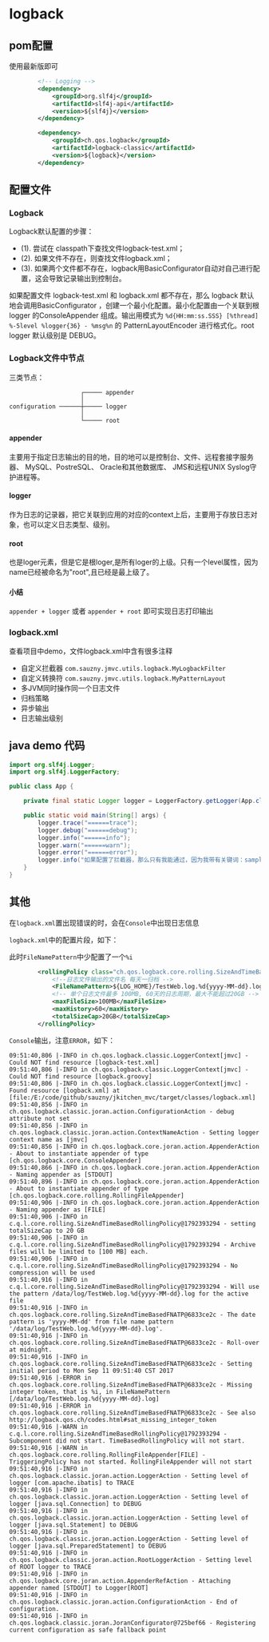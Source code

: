 # logback

## pom配置

使用最新版即可

``` xml
		<!-- Logging -->
		<dependency>
		    <groupId>org.slf4j</groupId>
		    <artifactId>slf4j-api</artifactId>
			<version>${slf4j}</version>
		</dependency>

		<dependency>
			<groupId>ch.qos.logback</groupId>
			<artifactId>logback-classic</artifactId>
			<version>${logback}</version>
		</dependency>
```

## 配置文件

### Logback

Logback默认配置的步骤：

- (1). 尝试在 classpath下查找文件logback-test.xml；
- (2). 如果文件不存在，则查找文件logback.xml；
- (3). 如果两个文件都不存在，logback用BasicConfigurator自动对自己进行配置，这会导致记录输出到控制台。

如果配置文件 logback-test.xml 和 logback.xml 都不存在，那么 logback 默认地会调用BasicConfigurator ，创建一个最小化配置。最小化配置由一个关联到根 logger 的ConsoleAppender 组成。输出用模式为 `%d{HH:mm:ss.SSS} [%thread] %-5level %logger{36} - %msg%n` 的 PatternLayoutEncoder 进行格式化。root logger 默认级别是 DEBUG。

### Logback文件中节点

三类节点：

```
                    ┌───── appender
                    │
configuration ──────┼───── logger
                    │
                    └───── root
```

#### appender

主要用于指定日志输出的目的地，目的地可以是控制台、文件、远程套接字服务器、 MySQL、PostreSQL、 Oracle和其他数据库、 JMS和远程UNIX Syslog守护进程等。

#### logger

作为日志的记录器，把它关联到应用的对应的context上后，主要用于存放日志对象，也可以定义日志类型、级别。

#### root

也是loger元素，但是它是根loger,是所有loger的上级。只有一个level属性，因为name已经被命名为"root",且已经是最上级了。

#### 小结

`appender + logger` 或者 `appender + root` 即可实现日志打印输出

### logback.xml

查看项目中demo，文件logback.xml中含有很多注释

- 自定义拦截器 `com.sauzny.jmvc.utils.logback.MyLogbackFilter`
- 自定义转换符 `com.sauzny.jmvc.utils.logback.MyPatternLayout`
- 多JVM同时操作同一个日志文件
- 归档策略
- 异步输出
- 日志输出级别

## java demo 代码

``` java
import org.slf4j.Logger;
import org.slf4j.LoggerFactory;

public class App {

    private final static Logger logger = LoggerFactory.getLogger(App.class);

    public static void main(String[] args) {
        logger.trace("======trace");
        logger.debug("======debug");
        logger.info("======info");
        logger.warn("======warn");
        logger.error("======error");
        logger.info("如果配置了拦截器，那么只有我能通过，因为我带有关键词：sample");  
    }
}
```

## 其他

在`logback.xml`置出现错误的时，会在`Console`中出现日志信息

`logback.xml`中的配置片段，如下：

此时`FileNamePattern`中少配置了一个`%i`

``` xml
		<rollingPolicy class="ch.qos.logback.core.rolling.SizeAndTimeBasedRollingPolicy">
			<!--日志文件输出的文件名 每天一归档 -->
			<FileNamePattern>${LOG_HOME}/TestWeb.log.%d{yyyy-MM-dd}.log</FileNamePattern>
			<!-- 单个日志文件最多 100MB, 60天的日志周期，最大不能超过20GB -->
			<maxFileSize>100MB</maxFileSize>
			<maxHistory>60</maxHistory>
			<totalSizeCap>20GB</totalSizeCap>
		</rollingPolicy>
```

`Console`输出，注意`ERROR`，如下：

``` log
09:51:40,806 |-INFO in ch.qos.logback.classic.LoggerContext[jmvc] - Could NOT find resource [logback-test.xml]
09:51:40,806 |-INFO in ch.qos.logback.classic.LoggerContext[jmvc] - Could NOT find resource [logback.groovy]
09:51:40,806 |-INFO in ch.qos.logback.classic.LoggerContext[jmvc] - Found resource [logback.xml] at [file:/E:/code/github/sauzny/jkitchen_mvc/target/classes/logback.xml]
09:51:40,856 |-INFO in ch.qos.logback.classic.joran.action.ConfigurationAction - debug attribute not set
09:51:40,856 |-INFO in ch.qos.logback.classic.joran.action.ContextNameAction - Setting logger context name as [jmvc]
09:51:40,856 |-INFO in ch.qos.logback.core.joran.action.AppenderAction - About to instantiate appender of type [ch.qos.logback.core.ConsoleAppender]
09:51:40,866 |-INFO in ch.qos.logback.core.joran.action.AppenderAction - Naming appender as [STDOUT]
09:51:40,896 |-INFO in ch.qos.logback.core.joran.action.AppenderAction - About to instantiate appender of type [ch.qos.logback.core.rolling.RollingFileAppender]
09:51:40,906 |-INFO in ch.qos.logback.core.joran.action.AppenderAction - Naming appender as [FILE]
09:51:40,906 |-INFO in c.q.l.core.rolling.SizeAndTimeBasedRollingPolicy@1792393294 - setting totalSizeCap to 20 GB
09:51:40,906 |-INFO in c.q.l.core.rolling.SizeAndTimeBasedRollingPolicy@1792393294 - Archive files will be limited to [100 MB] each.
09:51:40,906 |-INFO in c.q.l.core.rolling.SizeAndTimeBasedRollingPolicy@1792393294 - No compression will be used
09:51:40,916 |-INFO in c.q.l.core.rolling.SizeAndTimeBasedRollingPolicy@1792393294 - Will use the pattern /data/log/TestWeb.log.%d{yyyy-MM-dd}.log for the active file
09:51:40,916 |-INFO in ch.qos.logback.core.rolling.SizeAndTimeBasedFNATP@6833ce2c - The date pattern is 'yyyy-MM-dd' from file name pattern '/data/log/TestWeb.log.%d{yyyy-MM-dd}.log'.
09:51:40,916 |-INFO in ch.qos.logback.core.rolling.SizeAndTimeBasedFNATP@6833ce2c - Roll-over at midnight.
09:51:40,916 |-INFO in ch.qos.logback.core.rolling.SizeAndTimeBasedFNATP@6833ce2c - Setting initial period to Mon Sep 11 09:51:40 CST 2017
09:51:40,916 |-ERROR in ch.qos.logback.core.rolling.SizeAndTimeBasedFNATP@6833ce2c - Missing integer token, that is %i, in FileNamePattern [/data/log/TestWeb.log.%d{yyyy-MM-dd}.log]
09:51:40,916 |-ERROR in ch.qos.logback.core.rolling.SizeAndTimeBasedFNATP@6833ce2c - See also http://logback.qos.ch/codes.html#sat_missing_integer_token
09:51:40,916 |-WARN in c.q.l.core.rolling.SizeAndTimeBasedRollingPolicy@1792393294 - Subcomponent did not start. TimeBasedRollingPolicy will not start.
09:51:40,916 |-WARN in ch.qos.logback.core.rolling.RollingFileAppender[FILE] - TriggeringPolicy has not started. RollingFileAppender will not start
09:51:40,916 |-INFO in ch.qos.logback.classic.joran.action.LoggerAction - Setting level of logger [com.apache.ibatis] to TRACE
09:51:40,916 |-INFO in ch.qos.logback.classic.joran.action.LoggerAction - Setting level of logger [java.sql.Connection] to DEBUG
09:51:40,916 |-INFO in ch.qos.logback.classic.joran.action.LoggerAction - Setting level of logger [java.sql.Statement] to DEBUG
09:51:40,916 |-INFO in ch.qos.logback.classic.joran.action.LoggerAction - Setting level of logger [java.sql.PreparedStatement] to DEBUG
09:51:40,916 |-INFO in ch.qos.logback.classic.joran.action.RootLoggerAction - Setting level of ROOT logger to TRACE
09:51:40,916 |-INFO in ch.qos.logback.core.joran.action.AppenderRefAction - Attaching appender named [STDOUT] to Logger[ROOT]
09:51:40,916 |-INFO in ch.qos.logback.classic.joran.action.ConfigurationAction - End of configuration.
09:51:40,916 |-INFO in ch.qos.logback.classic.joran.JoranConfigurator@725bef66 - Registering current configuration as safe fallback point
```